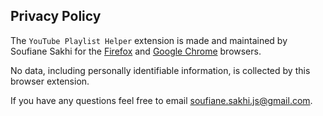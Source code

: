 ## Privacy Policy

The `YouTube Playlist Helper` extension is made and maintained by Soufiane Sakhi for the [Firefox](https://addons.mozilla.org/en-US/firefox/addon/youtube-playlist-helper/) and [Google Chrome](https://chrome.google.com/webstore/detail/youtube-playlist-helper/ibdakohjhchaagmccfedeejmeillongg) browsers.

No data, including personally identifiable information, is collected by this browser extension.

If you have any questions feel free to email soufiane.sakhi.js@gmail.com.
